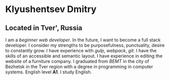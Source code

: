 # Klyushentsev Dmitry
## Located in Tver', Russia
I am a *beginner web developer*. In the future, I want to become a full stack developer. I consider my strengths to be purposefulness, punctuality, desire to constantly grow.
I have experience with *gulp*, *webpack*, *git*.
I have the skills of an accessible and semantic layout.
I have experience in editing the website of a furniture company.
I graduated from *BEMT* in the city of Bezhetsk in the Tver region with a degree in programming in computer systems.
English level **A1**. I study English.